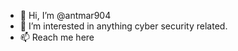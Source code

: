 - 👋 Hi, I’m @antmar904
- 👀 I’m interested in anything cyber security related.
- 📫 Reach me here

<!---
antmar904/antmar904 is a ✨ special ✨ repository because its `README.md` (this file) appears on your GitHub profile.
You can click the Preview link to take a look at your changes.
--->
